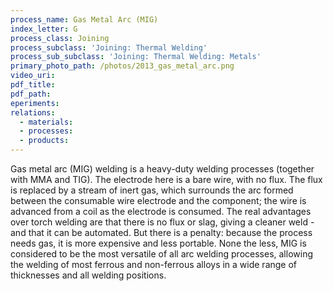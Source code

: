 ```yaml
---
process_name: Gas Metal Arc (MIG)
index_letter: G
process_class: Joining
process_subclass: 'Joining: Thermal Welding'
process_sub_subclass: 'Joining: Thermal Welding: Metals'
primary_photo_path: /photos/2013_gas_metal_arc.png
video_uri:
pdf_title:
pdf_path:
eperiments:
relations:
  - materials:
  - processes:
  - products:
---
```


Gas metal arc (MIG) welding is a heavy-duty welding processes (together with MMA and TIG). The electrode here is a bare wire, with no flux. The flux is replaced by a stream of inert gas, which surrounds the arc formed between the consumable wire electrode and the component; the wire is advanced from a coil as the electrode is consumed. The real advantages over torch welding are that there is no flux or slag, giving a cleaner weld - and that it can be automated. But there is a penalty: because the process needs gas, it is more expensive and less portable. None the less, MIG is considered to be the most versatile of all arc welding processes, allowing the welding of most ferrous and non-ferrous alloys in a wide range of thicknesses and all welding positions.